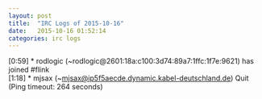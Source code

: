 ```yaml
---
layout: post
title:  "IRC Logs of 2015-10-16"
date:   2015-10-16 01:52:14
categories: irc logs
---
```

<span class="irc-date">[0:59]</span> <span class="irc-green">* rodlogic (~rodlogic@2601:18a:c100:3d74:89a7:1ffc:1f7e:9621) has joined #flink</span><br />
<span class="irc-date">[1:18]</span> <span class="irc-navy">* mjsax (~mjsax@ip5f5aecde.dynamic.kabel-deutschland.de) Quit (Ping timeout: 264 seconds)</span><br />
